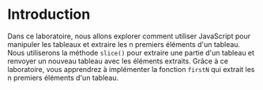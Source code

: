 # Introduction

Dans ce laboratoire, nous allons explorer comment utiliser JavaScript pour manipuler les tableaux et extraire les n premiers éléments d'un tableau. Nous utiliserons la méthode `slice()` pour extraire une partie d'un tableau et renvoyer un nouveau tableau avec les éléments extraits. Grâce à ce laboratoire, vous apprendrez à implémenter la fonction `firstN` qui extrait les n premiers éléments d'un tableau.
